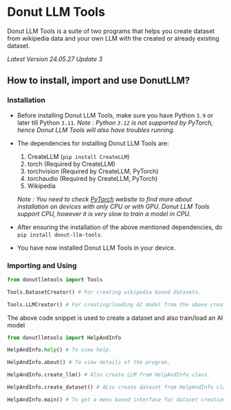 # Donut LLM Tools
Donut LLM Tools is a suite of two programs that helps you create dataset from wikipedia data and your own LLM with the created or already existing dataset.

*Latest Version 24.05.27 Update 3*

## How to install, import and use DonutLLM?
### Installation
* Before installing Donut LLM Tools, make sure you have Python `3.9` or later till Python `3.11`. *Note : Python `3.12` is not supported by PyTorch, hence Donut LLM Tools will also have troubles running.* 
* The dependencies for installing Donut LLM Tools are:
    1. CreateLLM (`pip install CreateLLM`)
    2. torch (Required by CreateLLM)
    3. torchvision (Required by CreateLLM, PyTorch)
    4. torchaudio (Required by CreateLLM, PyTorch)
    5. Wikipedia
    
    *Note : You need to check [PyTorch](https://pytorch.org) website to find more about installation on devices with only CPU or with GPU. Donut LLM Tools support CPU, however it is very slow to train a model in CPU.*
* After ensuring the installation of the above mentioned dependencies, do `pip install donut-llm-tools`.
* You have now installed Donut LLM Tools in your device.

### Importing and Using
```python
from donutllmtools import Tools

Tools.DatasetCreator() # For creating wikipedia based datasets.

Tools.LLMCreator() # For creating/loading AI model from the above created dataset or a custom dataset.
```

The above code snippet is used to create a dataset and also train/load an AI model

```python
from donutllmtools import HelpAndInfo

HelpAndInfo.help() # To view help.

HelpAndInfo.about() # To view details of the program.

HelpAndInfo.create_llm() # Also create LLM from HelpAndInfo class.

HelpAndInfo.create_dataset() # ALso create dataset from HelpAndInfo class.

HelpAndInfo.main() # To get a menu based interface for dataset creation or model load/creation.
```
